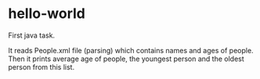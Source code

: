 # hello-world
First java task.

It reads People.xml file (parsing) which contains names and ages of people. Then it prints average age of people, the youngest person and the oldest person from this list.
